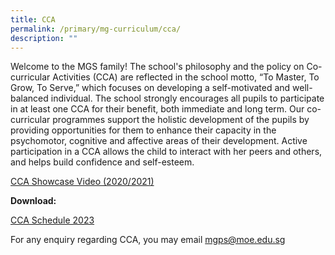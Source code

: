 ```yaml
---
title: CCA
permalink: /primary/mg-curriculum/cca/
description: ""
---
```

Welcome to the MGS family! The school's philosophy and the policy on Co-curricular Activities (CCA) are reflected in the school motto, “To Master, To Grow, To Serve,” which focuses on developing a self-motivated and well-balanced individual. The school strongly encourages all pupils to participate in at least one CCA for their benefit, both immediate and long term. Our co-curricular programmes support the holistic development of the pupils by providing opportunities for them to enhance their capacity in the psychomotor, cognitive and affective areas of their development. Active participation in a CCA allows the child to interact with her peers and others, and helps build confidence and self-esteem.  
  
[CCA Showcase Video (2020/2021)](https://drive.google.com/file/d/1PTYA9tr3lFBMOkEafirT41eVZ9tg023Z/view?usp=sharing)

**Download:**

[CCA Schedule 2023](https://docs.google.com/document/d/1cyznJoq8QSJGJP8aCXQ9AnPrF3JuVH7H/edit?usp=sharing&ouid=114286953732166125960&rtpof=true&sd=true)   

  

For any enquiry regarding CCA, you may email [mgps@moe.edu.sg](mailto:mgps@moe.edu.sg)
